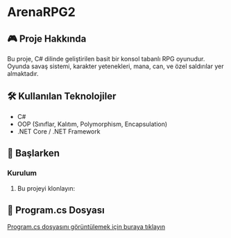 # ArenaRPG2
## 🎮 Proje Hakkında
Bu proje, C# dilinde geliştirilen basit bir konsol tabanlı RPG oyunudur. Oyunda savaş sistemi, karakter yetenekleri, mana, can, ve özel saldırılar yer almaktadır.

## 🛠️ Kullanılan Teknolojiler
- C#
- OOP (Sınıflar, Kalıtım, Polymorphism, Encapsulation)
- .NET Core / .NET Framework

## 🚀 Başlarken


### Kurulum
1. Bu projeyi klonlayın:


## 🔗 Program.cs Dosyası

[Program.cs dosyasını görüntülemek için buraya tıklayın](https://github.com/tayyipdolas/ArenaRPG2/blob/master/Program.cs)
